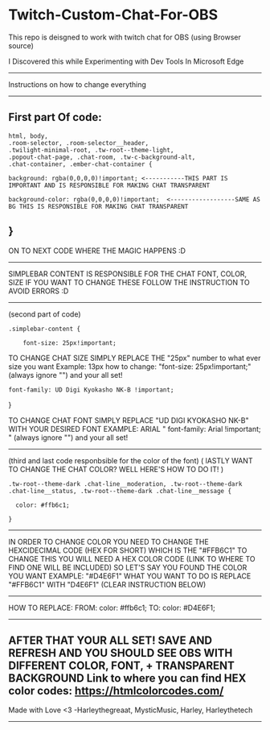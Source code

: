 # Twitch-Custom-Chat-For-OBS
This repo is deisgned to work with twitch chat for OBS (using Browser source)

I Discovered this while Experimenting with Dev Tools In Microsoft Edge 

--------------------------------------------------------------------------
Instructions on how to change everything 

--------------------------------------------------------------------------
First part Of code:
--------------------------------------------------------------------------
    html, body,
    .room-selector, .room-selector__header,
    .twilight-minimal-root, .tw-root--theme-light,
    .popout-chat-page, .chat-room, .tw-c-background-alt,
    .chat-container, .ember-chat-container {
    
    background: rgba(0,0,0,0)!important; <-----------THIS PART IS IMPORTANT AND IS RESPONSIBLE FOR MAKING CHAT TRANSPARENT
    
    background-color: rgba(0,0,0,0)!important;  <------------------SAME AS BG THIS IS RESPONSIBLE FOR MAKING CHAT TRANSPARENT
}
--------------------------------------------------------------------------
ON TO NEXT CODE WHERE THE MAGIC HAPPENS :D

--------------------------------------------------------------------------
SIMPLEBAR CONTENT IS RESPONSIBLE FOR THE CHAT FONT, COLOR, SIZE IF YOU WANT TO CHANGE THESE FOLLOW THE INSTRUCTION TO AVOID ERRORS :D

--------------------------------------------------------------------------
(second part of code)
 
    .simplebar-content {
    
        font-size: 25px!important;  

TO CHANGE CHAT SIZE SIMPLY REPLACE THE "25px" number to what ever size you want Example: 13px
how to change: "font-size: 25px!important;" (always ignore "") and your all set! 
    
    font-family: UD Digi Kyokasho NK-B !important; 
}

TO CHANGE CHAT FONT SIMPLY REPLACE "UD DIGI KYOKASHO NK-B" WITH YOUR DESIRED FONT
EXAMPLE: ARIAL " font-family: Arial !important; " (always ignore "") and your all set! 


--------------------------------------------------------------------------
(third and last code responbsible for the color of the font) ( lASTLY WANT TO CHANGE THE CHAT COLOR? WELL HERE'S HOW TO DO IT! )

    .tw-root--theme-dark .chat-line__moderation, .tw-root--theme-dark .chat-line__status, .tw-root--theme-dark .chat-line__message {

      color: #ffb6c1; 

    }
--------------------------------------------------------------------------
IN ORDER TO CHANGE COLOR YOU NEED TO CHANGE THE HEXCIDECIMAL CODE (HEX FOR SHORT) WHICH IS THE "#FFB6C1" TO CHANGE THIS
 YOU WILL NEED A HEX COLOR CODE (LINK TO WHERE TO FIND ONE WILL BE INCLUDED) SO LET'S SAY YOU FOUND THE COLOR YOU WANT EXAMPLE:  "#D4E6F1"
WHAT YOU WANT TO DO IS REPLACE "#FFB6C1" WITH "D4E6F1" (CLEAR INSTRUCTION BELOW)

-------------------------------------------------------------------------- 
HOW TO REPLACE: 
                FROM: color: #ffb6c1;
                TO: color: #D4E6F1; 

--------------------------------------------------------------------------
AFTER THAT YOUR ALL SET! SAVE AND REFRESH AND YOU SHOULD 
SEE OBS WITH DIFFERENT COLOR, FONT, + TRANSPARENT BACKGROUND
Link to where you can find HEX color codes: https://htmlcolorcodes.com/
--------------------------------------------------------------------------
Made with Love <3
-Harleythegreaat, MysticMusic, Harley, Harleythetech 

--------------------------------------------------------------------------
